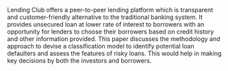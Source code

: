 Lending Club offers a peer-to-peer lending platform which is transparent and customer-friendly alternative to the traditional banking system. It provides unsecured loan at lower rate of interest to borrowers with an opportunity for lenders to choose their borrowers based on credit history and other information provided. This paper discusses the methodology and approach to devise a classification model to identify potential loan defaulters and assess the features of risky loans. This would help in making key decisions by both the investors and borrowers.
